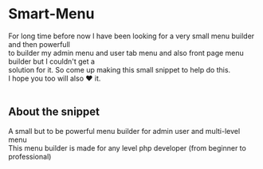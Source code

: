 # Smart-Menu

For long time before now I have been looking for a very small menu builder and then powerfull<br>
to builder my admin menu and user tab menu and also front page menu builder but I couldn't get a<br>
solution for it. So come up making this small snippet to help do this.
<br> I hope you too will also :heart: it.
<br>
<br>

## About the snippet
A small but to be powerful menu builder for admin user and multi-level menu
<br>
This menu builder is made for any level php developer (from beginner to professional)
